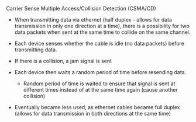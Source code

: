 Carrier Sense Multiple Access/Collision Detection (CSMA/CD)

- When transmitting data via ethernet (half duplex - allows for data transmission in only one direction at a time), there is a possibility for two data packets when sent at the same time to collide on the same channel.

- Each device senses whether the cable is idle (no data packets) before transmitting data.

- If there is a collision, a jam signal is sent
- Each device then waits a random period of time before resending data.
	- Random period of time is waited to ensure that signal is sent at different times instead of at the same time again (cause another collision)

- Eventually became less used, as ethernet cables became full duplex (allows for data transmission in both directions at the same time)
